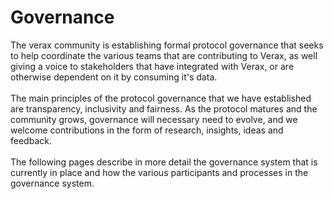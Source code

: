 # Governance

The verax community is establishing formal protocol governance that seeks to help coordinate the various teams that are
contributing to Verax, as well giving a voice to stakeholders that have integrated with Verax, or are otherwise
dependent on it by consuming it's data.\
\
The main principles of the protocol governance that we have established are transparency, inclusivity and fairness. As
the protocol matures and the community grows, governance will necessary need to evolve, and we welcome contributions in
the form of research, insights, ideas and feedback.\
\
The following pages describe in more detail the governance system that is currently in place and how the various
participants and processes in the governance system.

